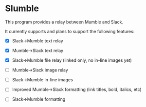 Slumble
==

This program provides a relay between Mumble and Slack.

It currently supports and plans to support the following features:
- [x] Slack->Mumble text relay
- [x] Mumble->Slack text relay
- [x] Slack->Mumble file relay (linked only, no in-line images yet)
- [ ] Mumble->Slack image relay
- [ ] Slack->Mumble in-line images
- [ ] Improved Mumble->Slack formatting (link titles, bold, italics, etc)
- [ ] Slack->Mumble formatting

